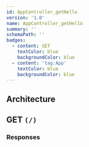 ```yaml
---
id: AppController_getHello
version: '1.0'
name: AppController_getHello
summary: ''
schemaPath: ''
badges:
  - content: GET
    textColor: blue
    backgroundColor: blue
  - content: 'tag:App'
    textColor: blue
    backgroundColor: blue
---
```

## Architecture
<NodeGraph />





## GET `(/)`





### Responses
